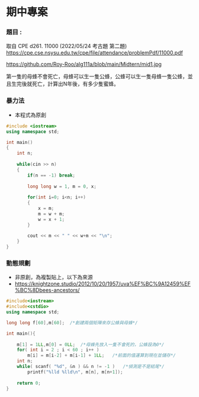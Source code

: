 # 期中專案



### 題目 : 

取自 CPE d261. 11000 (2022/05/24 考古題 第二題) https://cpe.cse.nsysu.edu.tw/cpe/file/attendance/problemPdf/11000.pdf

https://github.com/Roy-Roo/alg111a/blob/main/Midtern/mid1.jpg



第一隻的母蜂不會死亡，母蜂可以生一隻公蜂，公蜂可以生一隻母蜂一隻公蜂，並且生完後就死亡，計算出N年後，有多少隻蜜蜂。





### 暴力法

* 本程式為原創

```c++
#include <iostream>
using namespace std;

int main()
{
	int n;
	
	while(cin >> n)
	{
		if(n == -1) break;
		
		long long w = 1, m = 0, x;
		
		for(int i=0; i<n; i++)
		{
			x = m;
			m = w + m;
			w = x + 1;
		}
		
		cout << m << " " << w+m << "\n";
	}
}
```







### 動態規劃

* 非原創，為複製貼上，以下為來源
* https://knightzone.studio/2012/10/20/1957/uva%EF%BC%9A12459%EF%BC%8Dbees-ancestors/



```c++
#include<iostream>
#include<cstdio>
using namespace std;

long long f[60],m[60];	/*創建兩個矩陣來存公蜂與母蜂*/

int main(){
  
	m[1] = 1LL,m[0] = 0LL;	/*母蜂先放入一隻不會死的，公蜂設為0*/
  	for( int i = 2 ; i < 60 ; i++ )		
    	m[i] = m[i-2] + m[i-1] + 1LL;	/*前面的值運算到現在並儲存*/
  	int n;
    while( scanf( "%d", &n ) && n != -1 )	/*偵測是不是結尾*/
    	printf("%lld %lld\n", m[n], m[n+1]);
    
  	return 0;
}
```

